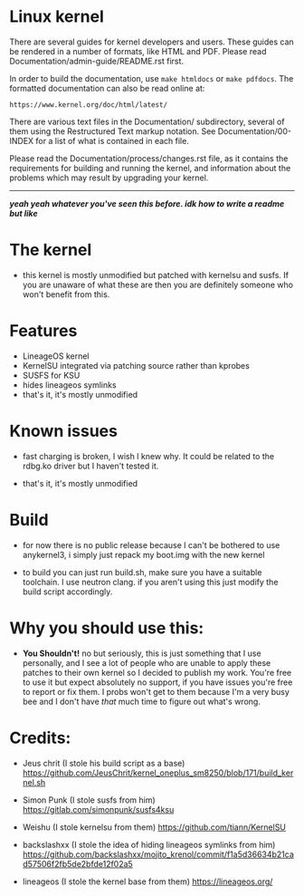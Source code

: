 Linux kernel
============

There are several guides for kernel developers and users. These guides can
be rendered in a number of formats, like HTML and PDF. Please read
Documentation/admin-guide/README.rst first.

In order to build the documentation, use ``make htmldocs`` or
``make pdfdocs``.  The formatted documentation can also be read online at:

    https://www.kernel.org/doc/html/latest/

There are various text files in the Documentation/ subdirectory,
several of them using the Restructured Text markup notation.
See Documentation/00-INDEX for a list of what is contained in each file.

Please read the Documentation/process/changes.rst file, as it contains the
requirements for building and running the kernel, and information about
the problems which may result by upgrading your kernel.


---
***yeah yeah whatever you've seen this before. idk how to write a readme but like***
# The kernel
* this kernel is mostly unmodified but patched with kernelsu and susfs. If you are unaware of what these are then you are definitely someone who won't benefit from this.

# Features
* LineageOS kernel
* KernelSU integrated via patching source rather than kprobes
* SUSFS for KSU
* hides lineageos symlinks 
* that's it, it's mostly unmodified

# Known issues
* fast charging is broken, I wish I knew why. It could be related to the rdbg.ko driver but I haven't tested it.

* that's it, it's mostly unmodified

# Build
* for now there is no public release because I can't be bothered to use anykernel3, i simply just repack my boot.img with the new kernel

* to build you can just run build.sh, make sure you have a suitable toolchain. I use neutron clang. if you aren't using this just modify the build script accordingly.

# Why you should use this:
* **You Shouldn't!** no but seriously, this is just something that I use personally, and I see a lot of people who are unable to apply these patches to their own kernel so I decided to publish my work. You're free to use it but expect absolutely no support, if you have issues you're free to report or fix them. I probs won't get to them because I'm a very busy bee and I don't have *that* much time to figure out what's wrong. 

# Credits:

* Jeus chrit (I stole his build script as a base)
https://github.com/JeusChrit/kernel_oneplus_sm8250/blob/171/build_kernel.sh

* Simon Punk (I stole susfs from him)
https://gitlab.com/simonpunk/susfs4ksu

* Weishu (I stole kernelsu from them)
https://github.com/tiann/KernelSU

* backslashxx (I stole the idea of hiding lineageos symlinks from him)
https://github.com/backslashxx/mojito_krenol/commit/f1a5d36634b21cad57506f2fb5de2bfde12f02a5

* lineageos (I stole the kernel base from them)
https://lineageos.org/

